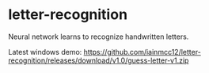 # letter-recognition
Neural network learns to recognize handwritten letters.

Latest windows demo: https://github.com/iainmcc12/letter-recognition/releases/download/v1.0/guess-letter-v1.zip
